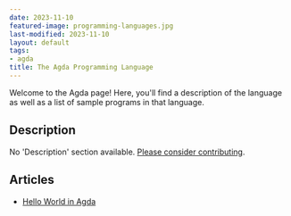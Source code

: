 ```yaml
---
date: 2023-11-10
featured-image: programming-languages.jpg
last-modified: 2023-11-10
layout: default
tags:
- agda
title: The Agda Programming Language
---
```


Welcome to the Agda page! Here, you'll find a description of the language as well as a list of sample programs in that language.

## Description

No 'Description' section available. [Please consider contributing](https://github.com/TheRenegadeCoder/sample-programs-website).

## Articles

- [Hello World in Agda](https://sampleprograms.io/projects/hello-world/agda)